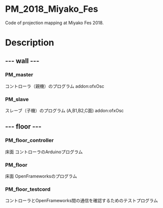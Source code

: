 # PM_2018_Miyako_Fes
 Code of projection mapping at Miyako Fes 2018.

# Description

## --- wall ---

### PM_master
 コントローラ（親機）のプログラム
 addon:ofxOsc

### PM_slave
 スレーブ（子機）のプログラム (A,B1,B2,C面)
 addon:ofxOsc

## --- floor ---

### PM_floor_controller
 床面 コントローラのArduinoプログラム

### PM_floor
 床面 OpenFrameworksのプログラム

### PM_floor_testcord
 コントローラとOpenFrameworks間の通信を確認するためのテストプログラム

